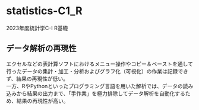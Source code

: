 # statistics-C1_R
2023年度統計学C-Ⅰ R基礎
## データ解析の再現性
エクセルなどの表計算ソフトにおけるメニュー操作やコピー＆ペーストを通して行ったデータの集計・加工・分析およびグラフ化（可視化）の作業は記録できず、結果の再現性が低い。\
一方、RやPythonといったプログラミング言語を用いた解析では、データの読み込みから結果の出力まで、「手作業」を極力排除してデータ解析を自動化するため、結果の再現性が高い。
